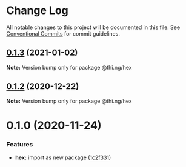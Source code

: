 # Change Log

All notable changes to this project will be documented in this file.
See [Conventional Commits](https://conventionalcommits.org) for commit guidelines.

## [0.1.3](https://github.com/thi-ng/umbrella/compare/@thi.ng/hex@0.1.2...@thi.ng/hex@0.1.3) (2021-01-02)

**Note:** Version bump only for package @thi.ng/hex





## [0.1.2](https://github.com/thi-ng/umbrella/compare/@thi.ng/hex@0.1.1...@thi.ng/hex@0.1.2) (2020-12-22)

**Note:** Version bump only for package @thi.ng/hex





# 0.1.0 (2020-11-24)


### Features

* **hex:** import as new package ([1c2f331](https://github.com/thi-ng/umbrella/commit/1c2f331bfbdc01fd0153e01dcecbab79307a7598))
